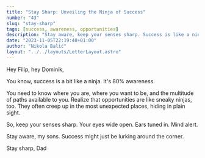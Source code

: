 ```yaml
---
title: "Stay Sharp: Unveiling the Ninja of Success"
number: "43"
slug: "stay-sharp"
tags: [success, awareness, opportunities]
description: "Stay aware, keep your senses sharp. Success is like a ninja, hiding in unexpected places. Opportunities are waiting, be alert. Stay sharp, my sons."
date: "2023-11-05T22:19:48+01:00"
author: "Nikola Balić"
layout: "../../layouts/LetterLayout.astro"
---
```

Hey Filip, hey Dominik,

You know, success is a bit like a ninja. It's 80% awareness. 

You need to know where you are, where you want to be, and the multitude of paths available to you. Realize that opportunities are like sneaky ninjas, too. They often creep up in the most unexpected places, hiding in plain sight.

So, keep your senses sharp. Your eyes wide open. Ears tuned in. Mind alert.

Stay aware, my sons. Success might just be lurking around the corner.

Stay sharp,
Dad
